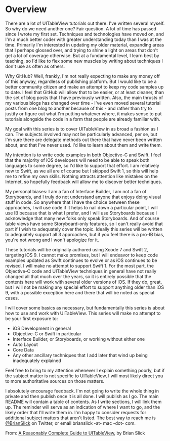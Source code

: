 # Overview

There are a lot of UITableView tutorials out there. I've written several myself. So why do we need another one? Fair question. A lot of time has passed since I wrote my first set. Techniques and technologies have moved on, and I'm a much better coder with greater understanding today than I was at the time. Primarily I'm interested in updating my older material, expanding areas that I perhaps glossed over, and trying to shine a light on areas that don't get a lot of coverage otherwise. But at a fundamental level, I learn best by teaching, so I'd like to flex some new muscles by writing about techniques I don't use as often as others.

Why GitHub? Well, frankly, I'm not really expecting to make any money off of this anyway, regardless of publishing platform. But I would like to be a better community citizen and make an attempt to keep my code samples up to date. I feel that GitHub will allow that to be easier, or at least cleaner, than the set of blog posts that I have previously written. Also, the main thrusts of my various blogs has changed over time - I've even moved several tutorial posts from one blog to another because of this - and rather than try to justify or figure out what I'm putting whatever where, it makes sense to put tutorials alongside the code in a form that people are already familiar with.

My goal with this series is to cover UITableView in as broad a fashion as I can. The subjects involved may not be particularly advanced, per se, but I'm sure there are delegate methods out there that have never been written about, and that I've never used. I'd like to learn about them and write them.

My intention is to write code examples in both Objective-C and Swift. I feel that the majority of iOS developers will need to be able to speak both languages to some degree, so I'd like to support that effort. I am relatively new to Swift, as we all are of course but I skipped Swift 1, so this will help me to refine my own skills. Nothing attracts attention like mistakes on the Internet, so hopefully feedback will allow me to discover better techniques.

My personal biases: I am a fan of Interface Builder, I am not a fan of Storyboards, and I truly do not understand anyone that enjoys doing visual stuff in code. So anywhere that I have the choice between these approaches, I will use code if it helps to nail down a particular point, I will use IB because that is what I prefer, and I will use Storyboards because I acknowledge that many new folks only speak Storyboards. And of course table views have some Storyboard-only features, so I can't really avoid that part if I wish to adequately cover the topic. Ideally this series will be written to adequately support all 3 approaches, but if you feel there is a pro-IB bias, you're not wrong and I won't apologize for it.

These tutorials will be originally authored using Xcode 7 and Swift 2, targeting iOS 9. I cannot make promises, but I will endeavor to keep code examples updated as Swift continues to evolve or as iOS continues to be revised. I will make no attempt to support Swift 1. For the most part, the Objective-C code and UITableView techniques in general have not really changed all that much over the years, so it is entirely possible that the contents here will work with several older versions of iOS. If they do, great, but I will not be making any special effort to support anything older than iOS 9, with a possible exception here and there that will be noted as special cases.

I will cover some basics as necessary, but fundamentally this series is about how to use and work with UITableView. This series will make no attempt to be your first exposure to:
* iOS Development in general
* Objective-C or Swift in particular
* Interface Builder, or Storyboards, or working without either one
* Auto Layout
* Core Data
* Any other ancillary techniques that I add later that wind up being inadequately explained

Feel free to bring to my attention whenever I explain something poorly, but if the subject matter is not specific to UITableView, I will most likely direct you to more authoritative sources on those matters.

I absolutely encourage feedback. I'm not going to write the whole thing in private and then publish once it is all done. I will publish as I go. The main README will contain a table of contents. As I write sections, I will link them up. The reminder will serve as an indication of where I want to go, and the likely order that I'll write them in. I'm happy to consider requests for additional subject matters that aren't listed. The best way to reach me is [@BrianSlick](http://twitter.com/BrianSlick) on Twitter, or email brianslick -at- mac -dot- com.

From:
[A Reasonably Complete Guide to UITableView](https://github.com/BriTerIdeas/Book-UITableViewGuide), by Brian Slick


